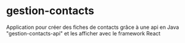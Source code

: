 # gestion-contacts
Application pour créer des fiches de contacts grâce à une api en Java "gestion-contacts-api" et les afficher avec le framework React
